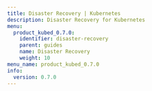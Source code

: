 ```yaml
---
title: Disaster Recovery | Kubernetes
description: Disaster Recovery for Kubernetes
menu:
  product_kubed_0.7.0:
    identifier: disaster-recovery
    parent: guides
    name: Disaster Recovery
    weight: 10
menu_name: product_kubed_0.7.0
info:
  version: 0.7.0
---
```


